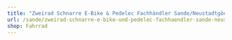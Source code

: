 ```yaml
---
title: "Zweirad Schnarre E-Bike & Pedelec Fachhändler Sande/Neustadtgödens"
url: /sande/zweirad-schnarre-e-bike-und-pedelec-fachhaendler-sande-neustadtgoedens/
shop: Fahrrad
---
```

